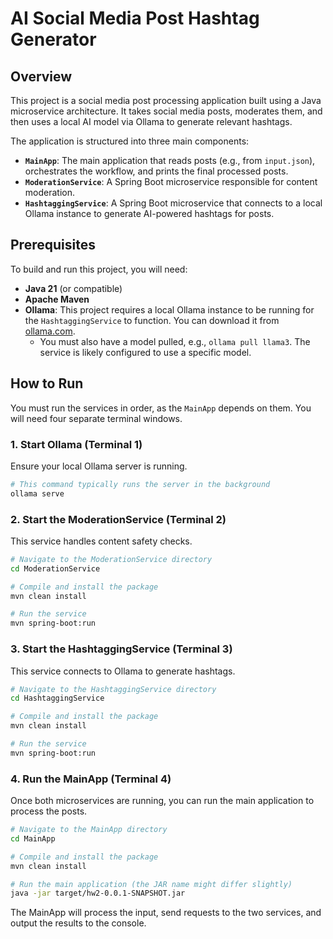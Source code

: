 # AI Social Media Post Hashtag Generator

## Overview

This project is a social media post processing application built using a Java microservice architecture. It takes social media posts, moderates them, and then uses a local AI model via Ollama to generate relevant hashtags.

The application is structured into three main components:
* **`MainApp`**: The main application that reads posts (e.g., from `input.json`), orchestrates the workflow, and prints the final processed posts.
* **`ModerationService`**: A Spring Boot microservice responsible for content moderation.
* **`HashtaggingService`**: A Spring Boot microservice that connects to a local Ollama instance to generate AI-powered hashtags for posts.

## Prerequisites

To build and run this project, you will need:
* **Java 21** (or compatible)
* **Apache Maven**
* **Ollama**: This project requires a local Ollama instance to be running for the `HashtaggingService` to function. You can download it from [ollama.com](https://ollama.com/).
    * You must also have a model pulled, e.g., `ollama pull llama3`. The service is likely configured to use a specific model.

## How to Run

You must run the services in order, as the `MainApp` depends on them. You will need four separate terminal windows.

### 1. Start Ollama (Terminal 1)

Ensure your local Ollama server is running.
```bash
# This command typically runs the server in the background
ollama serve
```

### 2. Start the ModerationService (Terminal 2)

This service handles content safety checks.
```bash
# Navigate to the ModerationService directory
cd ModerationService

# Compile and install the package
mvn clean install

# Run the service
mvn spring-boot:run
```

### 3. Start the HashtaggingService (Terminal 3)

This service connects to Ollama to generate hashtags.
```bash
# Navigate to the HashtaggingService directory
cd HashtaggingService

# Compile and install the package
mvn clean install

# Run the service
mvn spring-boot:run
```

### 4. Run the MainApp (Terminal 4)

Once both microservices are running, you can run the main application to process the posts.
```bash
# Navigate to the MainApp directory
cd MainApp

# Compile and install the package
mvn clean install

# Run the main application (the JAR name might differ slightly)
java -jar target/hw2-0.0.1-SNAPSHOT.jar
```
The MainApp will process the input, send requests to the two services, and output the results to the console.
